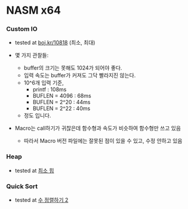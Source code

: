 # NASM x64

### Custom IO
- tested at [boj.kr/10818](boj.kr/10818 "boj.kr/10818") (최소, 최대)

- 몇 가지 관찰들:
  - buffer의 크기는 못해도 1024가 되어야 좋다.
  - 입력 속도는 buffer가 커져도 그닥 빨라지진 않는다.
  - 10^6개 입력 기준,
    - printf : 108ms
    - BUFLEN = 4096 : 68ms
    - BUFLEN = 2^20 : 44ms
    - BUFLEN = 2^22 : 40ms
  - 정도 입니다.

- Macro는 call하기가 귀찮은데 함수형과 속도가 비슷하여 함수형만 쓰고 있음
  - 따라서 Macro 버전 파일에는 잘못된 점이 있을 수 있고, 수정 안하고 있음

### Heap
- tested at [최소 힙](boj.kr/1927 "최소 힙")

### Quick Sort
- tested at [수 정렬하기 2](boj.kr/2751 "수 정렬하기 2")
